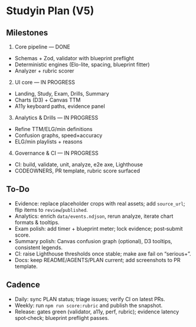 # Studyin Plan (V5)

## Milestones

1) Core pipeline — DONE
- Schemas + Zod, validator with blueprint preflight
- Deterministic engines (Elo-lite, spacing, blueprint fitter)
- Analyzer + rubric scorer

2) UI core — IN PROGRESS
- Landing, Study, Exam, Drills, Summary
- Charts (D3) + Canvas TTM
- A11y keyboard paths, evidence panel

3) Analytics & Drills — IN PROGRESS
- Refine TTM/ELG/min definitions
- Confusion graphs, speed×accuracy
- ELG/min playlists + reasons

4) Governance & CI — IN PROGRESS
- CI: build, validate, unit, analyze, e2e axe, Lighthouse
- CODEOWNERS, PR template, rubric score surfaced

## To‑Do

- Evidence: replace placeholder crops with real assets; add `source_url`; flip items to `review`/`published`.
- Analytics: enrich `data/events.ndjson`, rerun analyze, iterate chart formats & tooltips.
- Exam polish: add timer + blueprint meter; lock evidence; post‑submit score.
- Summary polish: Canvas confusion graph (optional), D3 tooltips, consistent legends.
- CI: raise Lighthouse thresholds once stable; make axe fail on “serious+”.
- Docs: keep README/AGENTS/PLAN current; add screenshots to PR template.

## Cadence
- Daily: sync PLAN status; triage issues; verify CI on latest PRs.
- Weekly: run `npm run score:rubric` and publish the snapshot.
- Release: gates green (validator, a11y, perf, rubric); evidence latency spot‑check; blueprint preflight passes.

